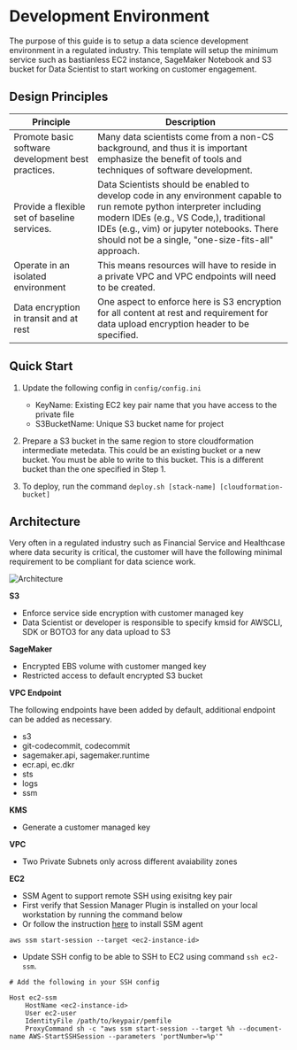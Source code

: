 # Development Environment

The purpose of this guide is to setup a data science development environment in
a regulated industry. This template will setup the minimum service such as
bastianless EC2 instance, SageMaker Notebook and S3 bucket for Data Scientist
to start working on customer engagement.

## Design Principles

| Principle                                                                     | Description                                                                                                                                                                                                                                                          |
| ----------------------------------------------------------------------------- | ---------------------------------------------------------------------------------------------------------------------------------------------------------------------------------------------------------------------------------------------------------------------|
| Promote basic software development best practices.                            | Many data scientists come from a non-CS background, and thus it is important emphasize the benefit of tools and techniques of software development. | 
| Provide a flexible set of baseline services.                                  | Data Scientists should be enabled to develop code in any environment capable to run remote python interpreter including modern IDEs (e.g., VS Code,), traditional IDEs (e.g., vim) or jupyter notebooks. There should not be a single, "one-size-fits-all" approach. |
| Operate in an isolated environment                                            | This means resources will have to reside in a private VPC and VPC endpoints will need to be created. |
| Data encryption in transit and at rest                                        | One aspect to enforce here is S3 encryption for all content at rest and requirement for data upload encryption header to be specified. |

## Quick Start

1) Update the following config in `config/config.ini`
    - KeyName: Existing EC2 key pair name that you have access to the private file
    - S3BucketName: Unique S3 bucket name for project

2) Prepare a S3 bucket in the same region to store cloudformation
intermediate metedata. This could be an existing bucket or a new bucket. You
must be able to write to this bucket. This is a different bucket than the one 
specified in Step 1.

3) To deploy, run the command `deploy.sh [stack-name] [cloudformation-bucket]`

## Architecture

Very often in a regulated industry such as Financial Service and Healthcase
where data security is critical, the customer will have the following minimal requirement
to be compliant for data science work.

![Architecture](https://github.com/awslabs/mlmax/raw/main/modules/environment/images/architecture.png)

**S3**

- Enforce service side encryption with customer managed key
- Data Scientist or developer is responsible to specify kmsid for AWSCLI, SDK or BOTO3 for any data upload to S3

**SageMaker**

- Encrypted EBS volume with customer manged key
- Restricted access to default encrypted S3 bucket

**VPC Endpoint**

The following endpoints have been added by default, additional endpoint can be added as necessary.

- s3
- git-codecommit, codecommit
- sagemaker.api, sagemaker.runtime
- ecr.api, ec.dkr
- sts
- logs
- ssm

**KMS**

- Generate a customer managed key

**VPC**

- Two Private Subnets only across different avaiability zones

**EC2**

- SSM Agent to support remote SSH using exisitng key pair
- First verify that Session Manager Plugin is installed on your local workstation by running the command below
- Or follow the instruction [here](https://docs.aws.amazon.com/systems-manager/latest/userguide/session-manager-working-with-install-plugin.html#install-plugin-verify) to install SSM agent

```
aws ssm start-session --target <ec2-instance-id>
```

- Update SSH config to be able to SSH to EC2 using command `ssh ec2-ssm`.

```
# Add the following in your SSH config

Host ec2-ssm
    HostName <ec2-instance-id>
    User ec2-user
    IdentityFile /path/to/keypair/pemfile
    ProxyCommand sh -c "aws ssm start-session --target %h --document-name AWS-StartSSHSession --parameters 'portNumber=%p'"

```

